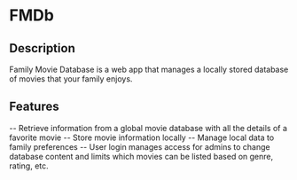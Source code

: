 # FMDb

## Description

Family Movie Database is a web app that manages a locally stored database of movies that your family enjoys.

## Features

-- Retrieve information from a global movie database with all the details of a favorite movie
-- Store movie information locally
-- Manage local data to family preferences
-- User login manages access for admins to change database content and limits which movies can be listed based on genre, rating, etc.

